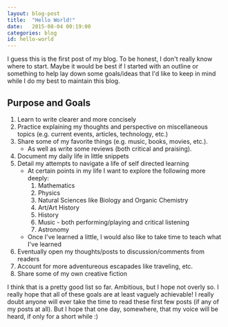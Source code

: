```yaml
---
layout: blog-post
title:  "Hello World!"
date:   2015-08-04 00:19:00
categories: blog
id: hello-world
---
```

I guess this is the first post of my blog. To be honest, I don't really know where to start. Maybe it would be best if I started with an outline or something to help lay down some goals/ideas that I'd like to keep in mind while I do my best to maintain this blog.

Purpose and Goals
-----------------
1. Learn to write clearer and more concisely
2. Practice explaining my thoughts and perspective on miscellaneous topics (e.g. current events, articles, technology, etc.)
3. Share some of my favorite things (e.g. music, books, movies, etc.).
    * As well as write some reviews (both critical and praising).
4. Document my daily life in little snippets 
5. Detail my attempts to navigate a life of self directed learning
    * At certain points in my life I want to explore the following more deeply:
        1. Mathematics
        2. Physics
        3. Natural Sciences like Biology and Organic Chemistry
        4. Art/Art History
        5. History
        6. Music - both performing/playing and critical listening
        7. Astronomy
    * Once I've learned a little, I would also like to take time to teach what I've learned
6. Eventually open my thoughts/posts to discussion/comments from readers
7. Account for more adventureous escapades like traveling, etc.
8. Share some of my own creative fiction

I think that is a pretty good list so far. Ambitious, but I hope not overly so. I really hope that all of these goals are at least vaguely achievable! I really doubt anyone will ever take the time to read these first few posts (if any of my posts at all). But I hope that one day, somewhere, that my voice will be heard, if only for a short while :)
